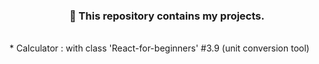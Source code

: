 <div align=center><h3>🐬 This repository contains my projects.</h3></div>
<br/>
* Calculator : with class 'React-for-beginners' #3.9 (unit conversion tool)


